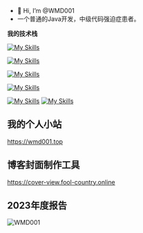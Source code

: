 - 👋 Hi, I’m @WMD001
- 一个普通的Java开发，中级代码强迫症患者。

**我的技术栈**

[![My Skills](https://skillicons.dev/icons?i=java,python,nodejs,html,css,javascript,markdown&theme=light)](https://skillicons.dev)

[![My Skills](https://skillicons.dev/icons?i=react,vue,spring,regex&theme=light)](https://skillicons.dev)

[![My Skills](https://skillicons.dev/icons?i=mysql,redis&theme=light)](https://skillicons.dev)

[![My Skills](https://skillicons.dev/icons?i=maven,gradle,jenkins,nginx,git&theme=light)](https://skillicons.dev)

[![My Skills](https://skillicons.dev/icons?i=idea,vscode&theme=light)](https://skillicons.dev)
[![My Skills](https://skillicons.dev/icons?i=linux&theme=light)](https://skillicons.dev)


## 我的个人小站
https://wmd001.top

## 博客封面制作工具
https://cover-view.fool-country.online

<!---
WMD001/WMD001 is a ✨ special ✨ repository because its `README.md` (this file) appears on your GitHub profile.
You can click the Preview link to take a look at your changes.
--->

## 2023年度报告
![WMD001](https://github.com/WMD001/WMD001/assets/35905864/d8c8b388-4fa2-4f1b-af2b-567b49804632)
